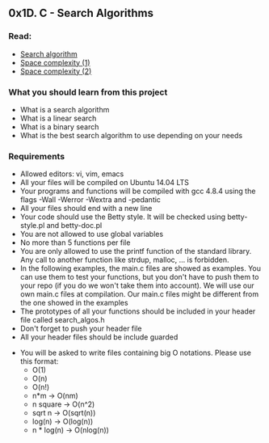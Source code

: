 ## 0x1D. C - Search Algorithms

### Read:

- [Search algorithm](https://en.wikipedia.org/wiki/Search_algorithm)
- [Space complexity (1)](http://www.geeksforgeeks.org/g-fact-86/)
- [Space complexity (2)](http://btechsmartclass.com/DS/U1_T3.html)

### What you should learn from this project

- What is a search algorithm
- What is a linear search
- What is a binary search
- What is the best search algorithm to use depending on your needs

### Requirements

- Allowed editors: vi, vim, emacs
- All your files will be compiled on Ubuntu 14.04 LTS
- Your programs and functions will be compiled with gcc 4.8.4 using the flags -Wall -Werror -Wextra and -pedantic
- All your files should end with a new line
- Your code should use the Betty style. It will be checked using betty-style.pl and betty-doc.pl
- You are not allowed to use global variables
- No more than 5 functions per file
- You are only allowed to use the printf function of the standard library. Any call to another function like strdup, malloc, ... is forbidden.
- In the following examples, the main.c files are showed as examples. You can use them to test your functions, but you don't have to push them to your repo (if you do we won't take them into account). We will use our own main.c files at compilation. Our main.c files might be different from the one showed in the examples
- The prototypes of all your functions should be included in your header file called search_algos.h
- Don't forget to push your header file
- All your header files should be include guarded
* You will be asked to write files containing big O notations. Please use this format:
  * O(1)
  * O(n)
  * O(n!)
  * n*m -> O(nm)
  * n square -> O(n^2)
  * sqrt n -> O(sqrt(n))
  * log(n) -> O(log(n))
  * n * log(n) -> O(nlog(n))